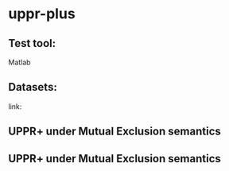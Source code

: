 # uppr-plus
## Test tool: 
Matlab

## Datasets:
link:
## UPPR+ under Mutual Exclusion semantics

## UPPR+ under Mutual Exclusion semantics
